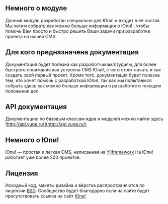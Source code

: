 ## Немного о модуле ##
Данный модуль разработан специально для Юпи! и входит в её состав.
Мы хотим собрать как можно больше информации о Юпи! , чтобы помочь Вам просто и быстро решить Ваши задачи при разработке проекта на нашей CMS.
## Для кого предназначена документация ##
Документация будет полезна как разработчикам/студиям, для более быстрого понимания как устроена CMS Юпи!, с чего стоит начать и как создать свой первый проект.
Кроме того, документация будет полезна тем, кто хочет помочь с разработкой Юпи!, так как мы попытаемся собрать здесь как можно больше информации о разработке и текущем положении дел.
## API документация ##
Документацию по базовым классам ядра и модулей можно найти здесь [http://api.yupe.ru/](http://api.yupe.ru/)
## Немного о Юпи! ##
Юпи! — простая и легкая CMS, написанная на [Yiiframework](http://www.yiiframework.com/) На Юпи! работает уже более 200 проектов.
## Лицензия ##
Исходный код, макеты дизайна и вёрстка распространяются по лицензии [BSD](https://github.com/yupe/yupe/blob/master/LICENSE).
Сообщество будет благодарно если на сайте будет присутствовать ссылка на сайт [Юпи!](http://yupe.ru/feedback/index?from=docs)
